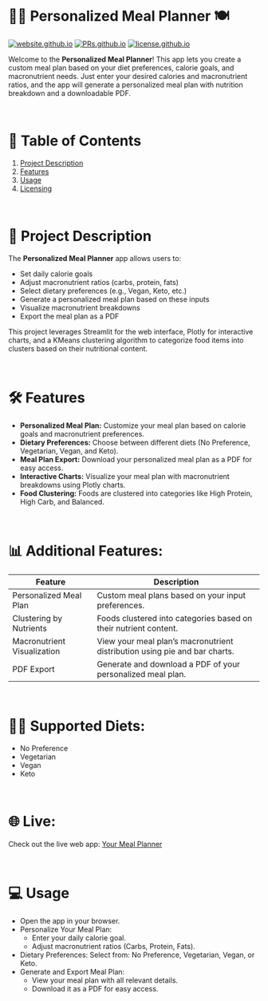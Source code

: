 # 🧑‍🍳 Personalized Meal Planner 🍽️
[![website.github.io](https://img.shields.io/badge/website-on-brightgreen)](https://yourmealplanner.streamlit.app)
[![PRs.github.io](https://img.shields.io/badge/PRs-welcome-brightgreen)](https://github.com/aguilar-victor/mealplanner/forks)
[![license.github.io](https://img.shields.io/badge/license-MIT-brightgreen)](https://github.com/aguilar-victor/mealplanner/blob/main/LICENSE)

Welcome to the **Personalized Meal Planner**! This app lets you create a custom meal plan based on your diet preferences, calorie goals, and macronutrient needs. Just enter your desired calories and macronutrient ratios, and the app will generate a personalized meal plan with nutrition breakdown and a downloadable PDF.

<br>

# 🚀 Table of Contents

1. [Project Description](#project-description)
2. [Features](#features)
3. [Usage](#usage)
4. [Licensing](#licensing)
<br>

# 📖 Project Description

The **Personalized Meal Planner** app allows users to:

- Set daily calorie goals
- Adjust macronutrient ratios (carbs, protein, fats)
- Select dietary preferences (e.g., Vegan, Keto, etc.)
- Generate a personalized meal plan based on these inputs
- Visualize macronutrient breakdowns
- Export the meal plan as a PDF

This project leverages Streamlit for the web interface, Plotly for interactive charts, and a KMeans clustering algorithm to categorize food items into clusters based on their nutritional content.

<br>

# **🛠️ Features**

- **Personalized Meal Plan:** Customize your meal plan based on calorie goals and macronutrient preferences.
- **Dietary Preferences:** Choose between different diets (No Preference, Vegetarian, Vegan, and Keto).
- **Meal Plan Export:** Download your personalized meal plan as a PDF for easy access.
- **Interactive Charts:** Visualize your meal plan with macronutrient breakdowns using Plotly charts.
- **Food Clustering:** Foods are clustered into categories like High Protein, High Carb, and Balanced.
<br>

# 📊 Additional Features:

| Feature                  | Description                                                   |
|--------------------------|---------------------------------------------------------------|
| Personalized Meal Plan    | Custom meal plans based on your input preferences.            |
| Clustering by Nutrients   | Foods clustered into categories based on their nutrient content. |
| Macronutrient Visualization | View your meal plan’s macronutrient distribution using pie and bar charts. |
| PDF Export                | Generate and download a PDF of your personalized meal plan.   |
<br>

# 🧑‍🍳 Supported Diets:

- No Preference
- Vegetarian
- Vegan
- Keto
<br>

# 🌐 Live:

Check out the live web app: [Your Meal Planner](https://yourmealplanner.streamlit.app)

<br>

# 💻 Usage

- Open the app in your browser.
- Personalize Your Meal Plan:
  - Enter your daily calorie goal.
  - Adjust macronutrient ratios (Carbs, Protein, Fats).
- Dietary Preferences: Select from: No Preference, Vegetarian, Vegan, or Keto.
- Generate and Export Meal Plan:
  - View your meal plan with all relevant details.
  - Download it as a PDF for easy access.

<br>
<!--🛡️ Licensing

This project is licensed under the MIT License - see the LICENSE file for details.-->

🛠️ Built With

    Streamlit - The web framework used
    Plotly - For data visualization
    pandas - For data manipulation
    scikit-learn - For clustering and machine learning
    reportlab - For generating PDFs

<!--🔗 Useful Links:

    Documentation
    Tutorial
    API Reference-->

